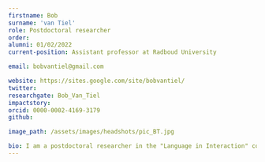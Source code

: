 ```yaml
---
firstname: Bob
surname: 'van Tiel'
role: Postdoctoral researcher
order:
alumni: 01/02/2022
current-position: Assistant professor at Radboud University

email: bobvantiel@gmail.com

website: https://sites.google.com/site/bobvantiel/
twitter:
researchgate: Bob_Van_Tiel
impactstory:
orcid: 0000-0002-4169-3179
github:

image_path: /assets/images/headshots/pic_BT.jpg

bio: I am a postdoctoral researcher in the "Language in Interaction" consortium. My research interest is in the semantics and pragmatics of natural language. Previously, I was a postdoctoral researcher at the Zentrum für Allgemeine Sprachwissenschaft in Berlin and at the Université Libre de Bruxelles. I have a Ph.D. in Philosophy from the Radboud University Nijmegen.
---
```

